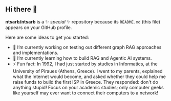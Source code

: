 ## Hi there 👋

**ntsarb/ntsarb** is a ✨ _special_ ✨ repository because its `README.md` (this file) appears on your GitHub profile.

Here are some ideas to get you started:

- 🔭 I’m currently working on testing out different graph RAG approaches and implementations.
- 🌱 I’m currently learning how to build RAG and Agentic AI systems.
- ⚡ Fun fact: In 1992, I had just started by studies in Informatics, at the University of Piraues (Athens, Greece). I went to my parents, explained what the Internet would become, and asked whether they could help me raise funds to build the first ISP in Greece. They responded: don't do anything stupid! Focus on your academic studies; only computer geeks like yourself may ever want to connect their computers to a network!
<!--
- 👯 I’m looking to collaborate on 
- 💬 Ask me about ...
- 📫 How to reach me: ...
- 😄 Pronouns: ...
- 🤔 I’m looking for help with ...
-->
